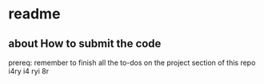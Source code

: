 # readme
## about How to submit the code
prereq: remember to finish all the to-dos on the project section of this repo
i4ry i4 ryi 8r
